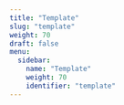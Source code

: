 ```yaml
---
title: "Template"
slug: "template"
weight: 70
draft: false
menu:
  sidebar:
    name: "Template"
    weight: 70
    identifier: "template"
---
```

